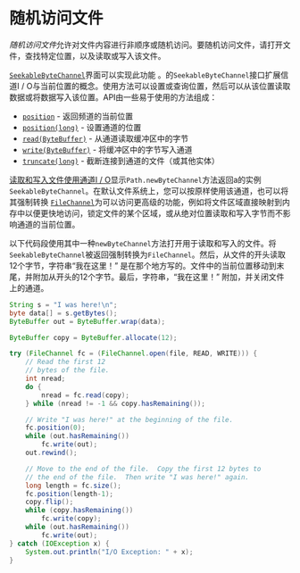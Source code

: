 # 随机访问文件

*随机访问文件*允许对文件内容进行非顺序或随机访问。要随机访问文件，请打开文件，查找特定位置，以及读取或写入该文件。

[`SeekableByteChannel`](https://docs.oracle.com/javase/8/docs/api/java/nio/channels/SeekableByteChannel.html)界面可以实现此功能 。的`SeekableByteChannel`接口扩展信道I / O与当前位置的概念。使用方法可以设置或查询位置，然后可以从该位置读取数据或将数据写入该位置。API由一些易于使用的方法组成：

- [`position`](https://docs.oracle.com/javase/8/docs/api/java/nio/channels/SeekableByteChannel.html#position--) - 返回频道的当前位置
- [`position(long)`](https://docs.oracle.com/javase/8/docs/api/java/nio/channels/SeekableByteChannel.html#position-long-) - 设置通道的位置
- [`read(ByteBuffer)`](https://docs.oracle.com/javase/8/docs/api/java/nio/channels/SeekableByteChannel.html#read-java.nio.ByteBuffer-) - 从通道读取缓冲区中的字节
- [`write(ByteBuffer)`](https://docs.oracle.com/javase/8/docs/api/java/nio/channels/SeekableByteChannel.html#write-java.nio.ByteBuffer-) - 将缓冲区中的字节写入通道
- [`truncate(long)`](https://docs.oracle.com/javase/8/docs/api/java/nio/channels/SeekableByteChannel.html#truncate-long-) - 截断连接到通道的文件（或其他实体）

[读取和写入文件使用通道I / O](file.html#channelio)显示`Path.newByteChannel`方法返回a的实例`SeekableByteChannel`。在默认文件系统上，您可以按原样使用该通道，也可以将其强制转换 [`FileChannel`](https://docs.oracle.com/javase/8/docs/api/java/nio/channels/FileChannel.html)为可以访问更高级的功能，例如将文件区域直接映射到内存中以便更快地访问，锁定文件的某个区域，或从绝对位置读取和写入字节而不影响通道的当前位置。

以下代码段使用其中一种`newByteChannel`方法打开用于读取和写入的文件。将`SeekableByteChannel`被返回强制转换为`FileChannel`。然后，从文件的开头读取12个字节，字符串“我在这里！” 是在那个地方写的。文件中的当前位置移动到末尾，并附加从开头的12个字节。最后，字符串，“我在这里！” 附加，并关闭文件上的通道。

```java
String s = "I was here!\n";
byte data[] = s.getBytes();
ByteBuffer out = ByteBuffer.wrap(data);

ByteBuffer copy = ByteBuffer.allocate(12);

try (FileChannel fc = (FileChannel.open(file, READ, WRITE))) {
    // Read the first 12
    // bytes of the file.
    int nread;
    do {
        nread = fc.read(copy);
    } while (nread != -1 && copy.hasRemaining());

    // Write "I was here!" at the beginning of the file.
    fc.position(0);
    while (out.hasRemaining())
        fc.write(out);
    out.rewind();

    // Move to the end of the file.  Copy the first 12 bytes to
    // the end of the file.  Then write "I was here!" again.
    long length = fc.size();
    fc.position(length-1);
    copy.flip();
    while (copy.hasRemaining())
        fc.write(copy);
    while (out.hasRemaining())
        fc.write(out);
} catch (IOException x) {
    System.out.println("I/O Exception: " + x);
}
```

